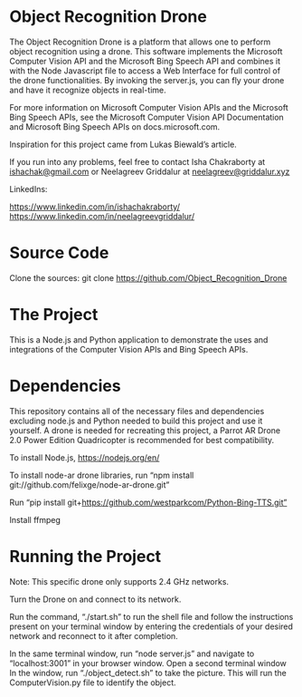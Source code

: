 # Object Recognition Drone

The Object Recognition Drone is a platform that allows one to perform object recognition using a drone. This software implements the Microsoft Computer Vision API and the Microsoft Bing Speech API and combines it with the Node Javascript file to access a Web Interface for full control of the drone functionalities. By invoking the server.js, you can fly your drone and have it recognize objects in real-time. 

For more information on Microsoft Computer Vision APIs and the Microsoft Bing Speech APIs, see the Microsoft Computer Vision API Documentation and Microsoft Bing Speech APIs on docs.microsoft.com. 

Inspiration for this project came from Lukas Biewald’s article. 

If you run into any problems, feel free to contact Isha Chakraborty at ishachak@gmail.com or Neelagreev Griddalur at neelagreev@griddalur.xyz

LinkedIns: 

https://www.linkedin.com/in/ishachakraborty/
https://www.linkedin.com/in/neelagreevgriddalur/



# Source Code

Clone the sources: git clone https://github.com/Object_Recognition_Drone

# The Project
This is a Node.js and Python application to demonstrate the uses and integrations of the Computer Vision APIs and Bing Speech APIs. 

# Dependencies
This repository contains all of the necessary files and dependencies excluding node.js and Python needed to build this project and use it yourself. A drone is needed for recreating this project, a Parrot AR Drone 2.0 Power Edition Quadricopter is recommended for best compatibility. 

To install Node.js, https://nodejs.org/en/ 

To install node-ar drone libraries, run “npm install git://github.com/felixge/node-ar-drone.git”

Run “pip install git+https://github.com/westparkcom/Python-Bing-TTS.git”

Install ffmpeg 


# Running the Project 

Note: This specific drone only supports 2.4 GHz networks.

Turn the Drone on and connect to its network.

Run the command, “./start.sh” to run the shell file and follow the instructions present on your terminal window by entering the credentials of your desired network and reconnect to it after completion. 

In the same terminal window, run “node server.js”  and navigate to “localhost:3001” in your browser window. 
Open a second terminal window In the window, run “./object_detect.sh” to take the picture. This will run the ComputerVision.py file to identify the object. 




